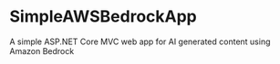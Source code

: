# SimpleAWSBedrockApp
A simple ASP.NET Core MVC web app for AI generated content using Amazon Bedrock
